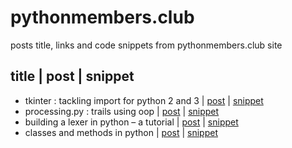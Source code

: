 # pythonmembers.club
posts title, links and code snippets from pythonmembers.club site

## title | post | snippet
* tkinter : tackling import for python 2 and 3 | [post](https://www.pythonmembers.club/2018/04/25/tkinter-tackling-import-for-python-2-and-3/) | [snippet](tackling_tkinter_import.py)
* processing.py : trails using oop | [post](https://www.pythonmembers.club/2018/04/26/processing-py-trails-using-oop/) | [snippet](processing_py_mouse_trail.py)
* building a lexer in python – a tutorial | [post](https://www.pythonmembers.club/2018/05/01/building-a-lexer-in-python-tutorial/) | [snippet](lexer.py)
* classes and methods in python | [post](https://www.pythonmembers.club/2018/04/25/classes-and-methods-in-python/) | [snippet](classes_and_methods.py)

